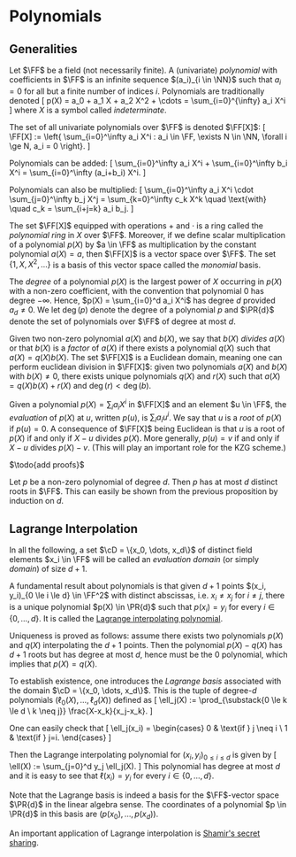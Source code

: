# Polynomials

## Generalities

Let $\FF$ be a field (not necessarily finite).
A (univariate) *polynomial* with coefficients in $\FF$ is an infinite sequence $(a_i)_{i \in \NN}$ such that $a_i=0$ for all but a finite number of indices $i$.
Polynomials are traditionally denoted
\[
 p(X) = a_0 + a_1 X  + a_2 X^2 + \cdots = \sum_{i=0}^{\infty} a_i X^i
\]
where $X$ is a symbol called *indeterminate*.

The set of all univariate polynomials over $\FF$ is denoted $\FF[X]$:
\[
 \FF[X] := \left\{ \sum_{i=0}^\infty a_i X^i : a_i \in \FF, \exists N \in \NN, \forall i \ge N, a_i = 0 \right\}.
\]

Polynomials can be added:
\[
 \sum_{i=0}^\infty a_i X^i + \sum_{i=0}^\infty b_i X^i = \sum_{i=0}^\infty (a_i+b_i) X^i.
\]

Polynomials can also be multiplied:
\[
 \sum_{i=0}^\infty a_i X^i \cdot \sum_{j=0}^\infty b_j X^j = \sum_{k=0}^\infty c_k X^k \quad \text{with} \quad c_k = \sum_{i+j=k} a_i b_j.
\]

The set $\FF[X]$ equipped with operations $+$ and $\cdot$ is a ring called the *polynomial ring* in $X$ over $\FF$.
Moreover, if we define scalar multiplication of a polynomial $p(X)$ by $a \in \FF$ as multiplication by the constant polynomial $a(X) = a$, then $\FF[X]$ is a vector space over $\FF$.
The set $\{1, X, X^2, \dots\}$ is a basis of this vector space called the *monomial* basis.

The *degree* of a polynomial $p(X)$ is the largest power of $X$ occurring in $p(X)$ with a non-zero coefficient, with the convention that polynomial $0$ has degree $-\infty$.
Hence, $p(X) = \sum_{i=0}^d a_i X^i$ has degree $d$ provided $a_d \neq 0$.
We let $\deg(p)$ denote the degree of a polynomial $p$ and $\PR{d}$ denote the set of polynomials over $\FF$ of degree at most $d$.

Given two non-zero polynomial $a(X)$ and $b(X)$, we say that $b(X)$ *divides* $a(X)$ or that $b(X)$ is a *factor* of $a(X)$ if there exists a polynomial $q(X)$ such that $a(X)=q(X)b(X)$.
The set $\FF[X]$ is a Euclidean domain, meaning one can perform euclidean division in $\FF[X]$: given two polynomials $a(X)$ and $b(X)$ with $b(X) \neq 0$, there exists unique polynomials $q(X)$ and $r(X)$ such that $a(X) = q(X) b(X) + r(X)$ and $\deg(r) < \deg(b)$.

Given a polynomial $p(X) = \sum_i a_i X^i$ in $\FF[X]$ and an element $u \in \FF$, the *evaluation* of $p(X)$ at $u$, written $p(u)$, is $\sum_i a_i u^i$.
We say that $u$ is a *root* of $p(X)$ if $p(u) = 0$.
A consequence of $\FF[X]$ being Euclidean is that $u$ is a root of $p(X)$ if and only if $X-u$ divides $p(X)$.
More generally, $p(u) = v$ if and only if $X-u$ divides $p(X)-v$.
(This will play an important role for the KZG scheme.)

$\todo{add proofs}$

Let $p$ be a non-zero polynomial of degree $d$. Then $p$ has at most $d$ distinct roots in $\FF$.
This can easily be shown from the previous proposition by induction on $d$.

## Lagrange Interpolation

In all the following, a set $\cD = \{x_0, \dots, x_d\}$ of distinct field elements $x_i \in \FF$ will be called an *evaluation domain* (or simply *domain*) of size $d+1$.

A fundamental result about polynomials is that given $d+1$ points $(x_i, y_i)_{0 \le i \le d} \in \FF^2$ with distinct abscissas, i.e. $x_i \neq x_j$ for $i \neq j$, there is a unique polynomial $p(X) \in \PR{d}$ such that $p(x_i) = y_i$ for every $i \in \{0, \dots, d\}$.
It is called the [Lagrange interpolating polynomial](https://en.wikipedia.org/wiki/Lagrange_polynomial).

Uniqueness is proved as follows: assume there exists two polynomials $p(X)$ and $q(X)$ interpolating the $d+1$ points.
Then the polynomial $p(X)-q(X)$ has $d+1$ roots but has degree at most $d$, hence must be the 0 polynomial, which implies that $p(X) = q(X)$.

To establish existence, one introduces the *Lagrange basis* associated with the domain $\cD = \{x_0, \dots, x_d\}$.
This is the tuple of degree-$d$ polynomials $(\ell_0(X), \dots, \ell_d(X))$ defined as
\[
 \ell_j(X) := \prod_{\substack{0 \le k \le d \\ k \neq j}} \frac{X-x_k}{x_j-x_k}.
\]

One can easily check that
\[
 \ell_j(x_i) =
 \begin{cases}
  0 & \text{if } j \neq i \\
  1 & \text{if } j=i.
 \end{cases}
\]

Then the Lagrange interpolating polynomial for $(x_i, y_i)_{0 \le i \le d}$ is given by
\[
\ell(X) := \sum_{j=0}^d y_j \ell_j(X).
\]
This polynomial has degree at most $d$ and it is easy to see that $\ell(x_i) = y_i$ for every $i \in \{0,\dots,d\}$.

Note that the Lagrange basis is indeed a basis for the $\FF$-vector space $\PR{d}$ in the linear algebra sense.
The coordinates of a polynomial $p \in \PR{d}$ in this basis are $(p(x_0), \dots, p(x_d))$.

An important application of Lagrange interpolation is [Shamir's secret sharing](https://en.wikipedia.org/wiki/Shamir%27s_secret_sharing).
